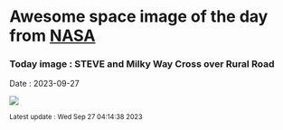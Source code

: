 
# Awesome space image of the day from [NASA](https://api.nasa.gov/)

### Today image : STEVE and Milky Way Cross over Rural Road
Date : 2023-09-27

![](https://apod.nasa.gov/apod/image/2309/SteveMw_Clarke_960.jpg)

<small>Latest update : Wed Sep 27 04:14:38 2023</small>
        
